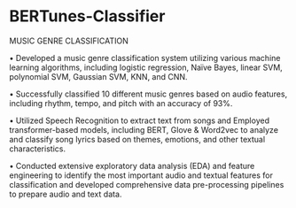 # BERTunes-Classifier
MUSIC GENRE CLASSIFICATION

•	Developed a music genre classification system utilizing various machine learning algorithms, including logistic regression, Naïve Bayes, linear SVM, polynomial SVM, Gaussian SVM, KNN, and CNN.

•	Successfully classified 10 different music genres based on audio features, including rhythm, tempo, and pitch with an accuracy of 93%.

•	Utilized Speech Recognition to extract text from songs and Employed transformer-based models, including BERT, Glove & Word2vec to analyze and classify song lyrics based on themes, emotions, and other textual characteristics.

•	Conducted extensive exploratory data analysis (EDA) and feature engineering to identify the most important audio and textual features for classification and developed comprehensive data pre-processing pipelines to prepare audio and text data.


